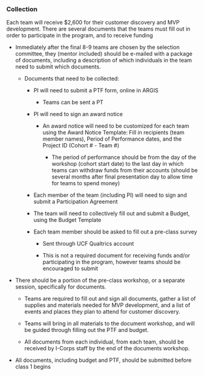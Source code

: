 ### Collection

Each team will receive $2,600 for their customer discovery and MVP development. There are several documents that the teams must fill out in order to participate in the program, and to receive funding

* Immediately after the final 8-9 teams are chosen by the selection committee, they (mentor included) should be e-mailed with a package of documents, including a description of which individuals in the team need to submit which documents.

    * Documents that need to be collected:

        * PI will need to submit a PTF form, online in ARGIS

            * Teams can be sent a PT

        * PI will need to sign an award notice

            * An award notice will need to be customized for each team using the Award Notice Template: Fill in recipients (team member names), Period of Performance dates, and the Project ID (Cohort # - Team #)

                * The period of performance should be from the day of the workshop (cohort start date) to the last day in which teams can withdraw funds from their accounts (should be several months after final presentation day to allow time for teams to spend money)

        * Each member of the team (including PI) will need to sign and submit a Participation Agreement

        * The team will need to collectively fill out and submit a Budget, using the Budget Template

        * Each team member should be asked to fill out a pre-class survey

            * Sent through UCF Qualtrics account

            * This is not a required document for receiving funds and/or participating in the program, however teams should be encouraged to submit

* There should be a portion of the pre-class workshop, or a separate session, specifically for documents.

    * Teams are required to fill out and sign all documents, gather a list of supplies and materials needed for MVP development, and a list of events and places they plan to attend for customer discovery.

    * Teams will bring in all materials to the document workshop, and will be guided through filling out the PTF and budget.

    * All documents from each individual, from each team, should be received by I-Corps staff by the end of the documents workshop.

* All documents, including budget and PTF, should be submitted before class 1 begins
